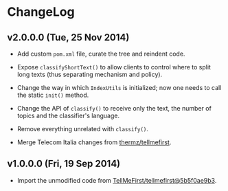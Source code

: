 ChangeLog
=========

v2.0.0.0 (Tue, 25 Nov 2014)
---------------------------

* Add custom `pom.xml` file, curate the tree and reindent code.

* Expose `classifyShortText()` to allow clients to control where
  to split long texts (thus separating mechanism and policy).

* Change the way in which `IndexUtils` is initialized; now one needs
  to call the static `init()` method.

* Change the API of `classify()` to receive only the text, the number of
  topics and the classifier's language.

* Remove everything unrelated with `classify()`.

* Merge Telecom Italia changes from [thermz/tellmefirst](https://github.com/thermz/tellmefirst).

v1.0.0.0 (Fri, 19 Sep 2014)
---------------------------

* Import the unmodified code from [TellMeFirst/tellmefirst@5b5f0ae9b3](https://github.com/TellMeFirst/tellmefirst/commit/5b5f0ae9b3).
